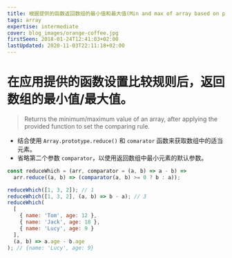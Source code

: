 ```yaml
---
title: 根据提供的函数返回数组的最小值和最大值(Min and max of array based on provided function)
tags: array
expertise: intermediate
cover: blog_images/orange-coffee.jpg
firstSeen: 2018-01-24T12:41:03+02:00
lastUpdated: 2020-11-03T22:11:18+02:00
---
```


# 在应用提供的函数设置比较规则后，返回数组的最小值/最大值。
> Returns the minimum/maximum value of an array, after applying the provided function to set the comparing rule.

- 结合使用 `Array.prototype.reduce()` 和 `comarator` 函数来获取数组中的适当元素。
- 省略第二个参数 `comparator`，以使用返回数组中最小元素的默认参数。

```js
const reduceWhich = (arr, comparator = (a, b) => a - b) =>
  arr.reduce((a, b) => (comparator(a, b) >= 0 ? b : a));
```

```js
reduceWhich([1, 3, 2]); // 1
reduceWhich([1, 3, 2], (a, b) => b - a); // 3
reduceWhich(
  [
    { name: 'Tom', age: 12 },
    { name: 'Jack', age: 18 },
    { name: 'Lucy', age: 9 }
  ],
  (a, b) => a.age - b.age
); // {name: 'Lucy', age: 9}
```
